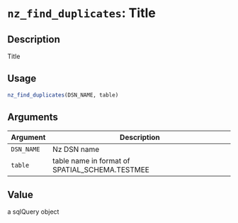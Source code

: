 # `nz_find_duplicates`: Title

## Description


 Title


## Usage

```r
nz_find_duplicates(DSN_NAME, table)
```


## Arguments

Argument      |Description
------------- |----------------
```DSN_NAME```     |     Nz DSN name
```table```     |     table name in format of   SPATIAL_SCHEMA.TESTMEE

## Value


 a sqlQuery object


